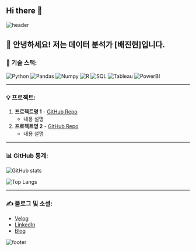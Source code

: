 ## Hi there 👋

<!-- 헤더 이미지 추가 -->
![header](https://capsule-render.vercel.app/api?type=waving&color=0:0077b6,100:90e0ef&height=300&section=header&text=Welcome%20to%20My%20GitHub!&fontSize=50&fontColor=ffffff)

## 👋 안녕하세요! 저는 데이터 분석가 [배진현]입니다.

### 🚀 기술 스택:
![Python](https://img.shields.io/badge/Python-3776AB?style=flat-square&logo=Python&logoColor=white)
![Pandas](https://img.shields.io/badge/Pandas-150458?style=flat-square&logo=pandas&logoColor=white)
![Numpy](https://img.shields.io/badge/Numpy-013243?style=flat-square&logo=numpy&logoColor=white)
![R](https://img.shields.io/badge/R-276DC3?style=flat-square&logo=R&logoColor=white)
![SQL](https://img.shields.io/badge/SQL-003B57?style=flat-square&logo=postgresql&logoColor=white)
![Tableau](https://img.shields.io/badge/Tableau-E97627?style=flat-square&logo=Tableau&logoColor=white)
![PowerBI](https://img.shields.io/badge/PowerBI-F2C811?style=flat-square&logo=PowerBI&logoColor=black)

---

### 💡 프로젝트:
1. **프로젝트명 1** - [GitHub Repo](#)
   - 내용 설명
2. **프로젝트명 2** - [GitHub Repo](#)
   - 내용 설명

---

### 📊 GitHub 통계:
![GitHub stats](https://github-readme-stats.vercel.app/api?username=사용자이름&show_icons=true&theme=radical)

![Top Langs](https://github-readme-stats.vercel.app/api/top-langs/?username=사용자이름&layout=compact&theme=radical)

---

### ✍️ 블로그 및 소셜:
- [Velog](https://velog.io/@username)
- [LinkedIn](https://www.linkedin.com/in/username)
- [Blog](https://your-blog-url.com)

<!-- 하단 이미지 추가 -->
![footer](https://capsule-render.vercel.app/api?section=footer&type=waving&color=0:90e0ef,100:0077b6)
